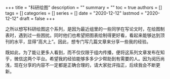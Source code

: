 +++
title = "科研绘图"
description = ""
summary = ""
toc = true
authors = []
tags = []
categories = []
series = []
date =  "2020-12-12"
lastmod = "2020-12-12"
draft = false
+++

之所以想写科研绘图这个系列，是因为最近组里的一些同学在写论文时，在绘图制表时，遇到过一些困扰。同时他们也希望把图表绘制得更好看，看起来能够达到顶刊的水平，显得“高大上”。因此，想专门写几篇文章来分享一些我的经验。

既如此，为了能让更多人看到，而不仅仅限于组内传播，便将这系列文章发布在知乎，微信这两个平台。希望我的经验能够多多少少帮助到有需要的人。因为阅历尚浅，现在分享的内容不一定都是正确合理的，请大家批评指正，后续我会不断更新。